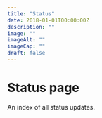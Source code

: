 ```yaml
---
title: "Status"
date: 2018-01-01T00:00:00Z
description: ""
image: ""
imageAlt: ""
imageCap: ""
draft: false
---
```


# Status page

An index of all status updates.
